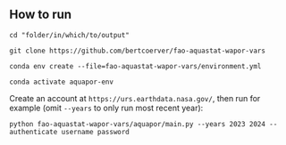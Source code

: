 ## How to run

`cd "folder/in/which/to/output"`

`git clone https://github.com/bertcoerver/fao-aquastat-wapor-vars`

`conda env create --file=fao-aquastat-wapor-vars/environment.yml`

`conda activate aquapor-env`

Create an account at `https://urs.earthdata.nasa.gov/`, then run for example (omit `--years` to only run most recent year):

`python fao-aquastat-wapor-vars/aquapor/main.py --years 2023 2024 --authenticate username password`
